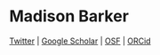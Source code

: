 
# Madison Barker
[Twitter](https://twitter.com/mbarkyy) | [Google Scholar](https://scholar.google.com/citations?user=Z3Gy3LsAAAAJ&hl=en&oi=ao) | [OSF](osf.io/cqmbu) | [ORCid](https://orcid.org/0000-0002-5430-307X)

